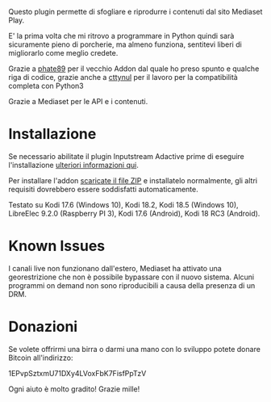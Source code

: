 
Questo plugin permette di sfogliare e riprodurre i contenuti dal sito Mediaset Play.

E' la prima volta che mi ritrovo a programmare in Python quindi sarà sicuramente pieno di porcherie, ma almeno funziona, sentitevi liberi di migliorarlo come meglio credete.

Grazie a [phate89](https://github.com/phate89/) per il vecchio Addon dal quale ho preso spunto e qualche riga di codice, grazie anche a [cttynul](https://github.com/cttynul) per il lavoro per la compatibilità completa con Python3

Grazie a Mediaset per le API e i contenuti.

# Installazione
Se necessario abilitate il plugin Inputstream Adactive prime di eseguire l'installazione [ulteriori informazioni qui](https://seo-michael.co.uk/how-to-enable-rtmp-input-inputstream-adaptive-kodi/).

Per installare l'addon [scaricate il file ZIP](https://github.com/kodi-bino/plugin.video.mediasetplay/archive/1.2.3.zip) e installatelo normalmente, gli altri requisiti dovrebbero essere soddisfatti automaticamente.

Testato su Kodi 17.6 (Windows 10), Kodi 18.2, Kodi 18.5 (Windows 10), LibreElec 9.2.0 (Raspberry PI 3), Kodi 17.6 (Android), Kodi 18 RC3 (Android).

# Known Issues
I canali live non funzionano dall'estero, Mediaset ha attivato una georestrizione che non è possibile bypassare con il nuovo sistema.
Alcuni programmi on demand non sono riproducibili a causa della presenza di un DRM.

# Donazioni
Se volete offrirmi una birra o darmi una mano con lo sviluppo potete donare Bitcoin all'indirizzo: 

1EPvpSztxmU71DXy4LVoxFbK7FisfPpTzV

Ogni aiuto è molto gradito! Grazie mille!

